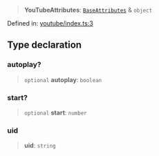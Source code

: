 > **YouTubeAttributes**: [`BaseAttributes`](/PUBLIC_PATH/type-aliases/BaseAttributes.md) & `object`

Defined in: [youtube/index.ts:3](https://github.com/rossrobino/components/blob/main/packages/drab/src/youtube/index.ts#L3)

## Type declaration

### autoplay?

> `optional` **autoplay**: `boolean`

### start?

> `optional` **start**: `number`

### uid

> **uid**: `string`
